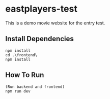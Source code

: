 # eastplayers-test

This is a demo movie website for the entry test.

## Install Dependencies

```
npm install
cd .\frontend\
npm install
```

## How To Run

```
(Run backend and frontend)
npm run dev
```



